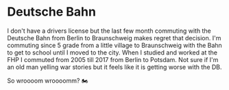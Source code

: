 # Deutsche Bahn

I don't have a drivers license but the last few month commuting with the Deutsche Bahn from Berlin to Braunschweig makes regret that decision. 
I'm commuting since 5 grade from a little village to Braunschweig with the Bahn to get to school until I moved to the city. When I studied and worked at the FHP I commuted from 2005 till 2017 from Berlin to Potsdam. 
Not sure if I'm an old man yelling war stories but it feels like it is getting worse with the DB. 

So wroooom wroooomm? 🏍️